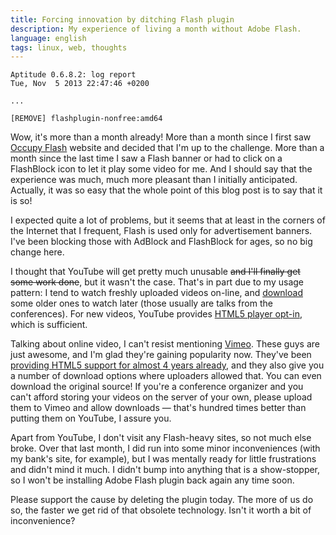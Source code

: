 ```yaml
---
title: Forcing innovation by ditching Flash plugin
description: My experience of living a month without Adobe Flash.
language: english
tags: linux, web, thoughts
---
```


```
Aptitude 0.6.8.2: log report
Tue, Nov  5 2013 22:47:46 +0200

...

[REMOVE] flashplugin-nonfree:amd64
```

Wow, it's more than a month already! More than a month since I first saw
[Occupy Flash][occupyflash] website and decided that I'm up to the challenge.
More than a month since the last time I saw a Flash banner or had to click on
a FlashBlock icon to let it play some video for me. And I should say that the
experience was much, much more pleasant than I initially anticipated. Actually,
it was so easy that the whole point of this blog post is to say that it is so!

I expected quite a lot of problems, but it seems that at least in the corners of
the Internet that I frequent, Flash is used only for advertisement banners. I've
been blocking those with AdBlock and FlashBlock for ages, so no big change here.

I thought that YouTube will get pretty much unusable <strike>and I'll finally
get some work done</strike>, but it wasn't the case. That's in part due to my
usage pattern: I tend to watch freshly uploaded videos on-line, and
[download][savefrom] some older ones to watch later (those usually are talks
from the conferences). For new videos, YouTube provides [HTML5 player
opt-in][youtubehtml5], which is sufficient.

Talking about online video, I can't resist mentioning [Vimeo][vimeo]. These
guys are just awesome, and I'm glad they're gaining popularity now. They've
been [providing HTML5 support for almost 4 years already][vimeohtml5], and they
also give you a number of download options where uploaders allowed that. You
can even download the original source! If you're a conference organizer and you
can't afford storing your videos on the server of your own, please upload them
to Vimeo and allow downloads — that's hundred times better than putting them on
YouTube, I assure you.

Apart from YouTube, I don't visit any Flash-heavy sites, so not much else broke.
Over that last month, I did run into some minor inconveniences (with my bank's
site, for example), but I was mentally ready for little frustrations and didn't
mind it much. I didn't bump into anything that is a show-stopper, so I won't be
installing Adobe Flash plugin back again any time soon.

Please support the cause by deleting the plugin today. The more of us do so, the
faster we get rid of that obsolete technology. Isn't it worth a bit of
inconvenience?

[occupyflash]: http://occupyflash.org/ "Occupy Flash"
[youtubehtml5]: https://www.youtube.com/html5 "YouTube HTML5 player"
[vimeohtml5]: https://vimeo.com/blog/post:268 "Vimeo 
    Staff Blog / Try our new HTML5 player!"
[savefrom]: http://en.savefrom.net/ "savefrom.net - we help download files from
    many popular sites"
[vimeo]: https://vimeo.com/ "Vimeo"
